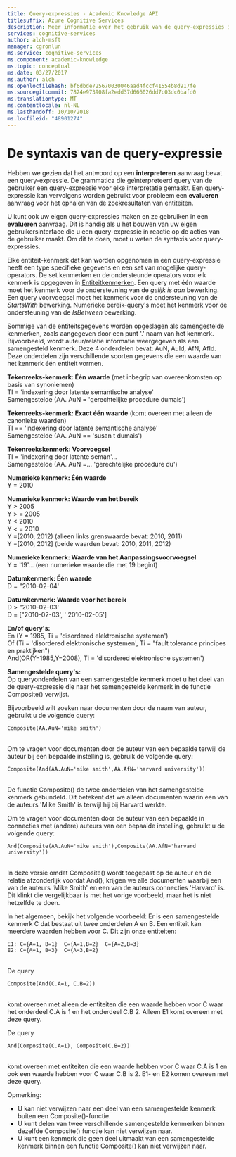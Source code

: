 ```yaml
---
title: Query-expressies - Academic Knowledge API
titlesuffix: Azure Cognitive Services
description: Meer informatie over het gebruik van de query-expressies in de Academic Knowledge API.
services: cognitive-services
author: alch-msft
manager: cgronlun
ms.service: cognitive-services
ms.component: academic-knowledge
ms.topic: conceptual
ms.date: 03/27/2017
ms.author: alch
ms.openlocfilehash: bf6dbde725670030046aad4fccf41554b8d917fe
ms.sourcegitcommit: 7824e973908fa2edd37d666026dd7c03dc0bafd0
ms.translationtype: MT
ms.contentlocale: nl-NL
ms.lasthandoff: 10/10/2018
ms.locfileid: "48901274"
---
```

# <a name="query-expression-syntax"></a>De syntaxis van de query-expressie

Hebben we gezien dat het antwoord op een **interpreteren** aanvraag bevat een query-expressie. De grammatica die geïnterpreteerd query van de gebruiker een query-expressie voor elke interpretatie gemaakt. Een query-expressie kan vervolgens worden gebruikt voor probleem een **evalueren** aanvraag voor het ophalen van de zoekresultaten van entiteiten.

U kunt ook uw eigen query-expressies maken en ze gebruiken in een **evalueren** aanvraag. Dit is handig als u het bouwen van uw eigen gebruikersinterface die u een query-expressie in reactie op de acties van de gebruiker maakt. Om dit te doen, moet u weten de syntaxis voor query-expressies.  

Elke entiteit-kenmerk dat kan worden opgenomen in een query-expressie heeft een type specifieke gegevens en een set van mogelijke query-operators. De set kenmerken en de ondersteunde operators voor elk kenmerk is opgegeven in [Entiteitkenmerken](EntityAttributes.md). Een query met één waarde moet het kenmerk voor de ondersteuning van de *gelijk is aan* bewerking. Een query voorvoegsel moet het kenmerk voor de ondersteuning van de *StartsWith* bewerking. Numerieke bereik-query's moet het kenmerk voor de ondersteuning van de *IsBetween* bewerking.

Sommige van de entiteitsgegevens worden opgeslagen als samengestelde kenmerken, zoals aangegeven door een punt '.' naam van het kenmerk. Bijvoorbeeld, wordt auteur/relatie informatie weergegeven als een samengesteld kenmerk. Deze 4 onderdelen bevat: AuN, AuId, AfN, AfId. Deze onderdelen zijn verschillende soorten gegevens die een waarde van het kenmerk één entiteit vormen.


**Tekenreeks-kenmerk: Één waarde** (met inbegrip van overeenkomsten op basis van synoniemen)  
TI = 'indexering door latente semantische analyse'  
Samengestelde (AA. AuN = 'gerechtelijke procedure dumais')

**Tekenreeks-kenmerk: Exact één waarde** (komt overeen met alleen de canonieke waarden)  
TI == 'indexering door latente semantische analyse'  
Samengestelde (AA. AuN == 'susan t dumais')
     
**Tekenreekskenmerk: Voorvoegsel**   
TI = 'indexering door latente seman'...  
Samengestelde (AA. AuN =... 'gerechtelijke procedure du')

**Numerieke kenmerk: Één waarde**  
Y = 2010
 
**Numerieke kenmerk: Waarde van het bereik**  
Y &GT; 2005  
Y &GT; = 2005  
Y &LT; 2010  
Y &LT; = 2010  
Y =\[2010, 2012\) (alleen links grenswaarde bevat: 2010, 2011)  
Y =\[2010, 2012\] (beide waarden bevat: 2010, 2011, 2012)
 
**Numerieke kenmerk: Waarde van het Aanpassingsvoorvoegsel**  
Y = '19'... (een numerieke waarde die met 19 begint) 
 
**Datumkenmerk: Één waarde**  
D = "2010-02-04'

**Datumkenmerk: Waarde voor het bereik**  
D &GT; "2010-02-03'  
D = ["2010-02-03', ' 2010-02-05']

**En/of query's:**  
En (Y = 1985, Ti = 'disordered elektronische systemen')  
Of (Ti = 'disordered elektronische systemen', Ti = "fault tolerance principes en praktijken")  
And(OR(Y=1985,Y=2008), Ti = 'disordered elektronische systemen')
 
**Samengestelde query's:**  
Op queryonderdelen van een samengestelde kenmerk moet u het deel van de query-expressie die naar het samengestelde kenmerk in de functie Composite() verwijst. 

Bijvoorbeeld wilt zoeken naar documenten door de naam van auteur, gebruikt u de volgende query:
```
Composite(AA.AuN='mike smith')
```
<br>Om te vragen voor documenten door de auteur van een bepaalde terwijl de auteur bij een bepaalde instelling is, gebruik de volgende query:
```
Composite(And(AA.AuN='mike smith',AA.AfN='harvard university'))
```
<br>De functie Composite() de twee onderdelen van het samengestelde kenmerk gebundeld. Dit betekent dat we alleen documenten waarin een van de auteurs 'Mike Smith' is terwijl hij bij Harvard werkte. 

Om te vragen voor documenten door de auteur van een bepaalde in connecties met (andere) auteurs van een bepaalde instelling, gebruikt u de volgende query:
```
And(Composite(AA.AuN='mike smith'),Composite(AA.AfN='harvard university'))
```
<br>In deze versie omdat Composite() wordt toegepast op de auteur en de relatie afzonderlijk voordat And(), krijgen we alle documenten waarbij een van de auteurs 'Mike Smith' en een van de auteurs connecties 'Harvard' is. Dit klinkt die vergelijkbaar is met het vorige voorbeeld, maar het is niet hetzelfde te doen.

In het algemeen, bekijk het volgende voorbeeld: Er is een samengestelde kenmerk C dat bestaat uit twee onderdelen A en B. Een entiteit kan meerdere waarden hebben voor C. Dit zijn onze entiteiten:
```
E1: C={A=1, B=1}  C={A=1,B=2}  C={A=2,B=3}
E2: C={A=1, B=3}  C={A=3,B=2}
```

<br>De query 
```
Composite(And(C.A=1, C.B=2))
```

<br>komt overeen met alleen de entiteiten die een waarde hebben voor C waar het onderdeel C.A is 1 en het onderdeel C.B 2. Alleen E1 komt overeen met deze query.

De query 
```
And(Composite(C.A=1), Composite(C.B=2))
```
<br>komt overeen met entiteiten die een waarde hebben voor C waar C.A is 1 en ook een waarde hebben voor C waar C.B is 2. E1- en E2 komen overeen met deze query.

Opmerking:  
- U kan niet verwijzen naar een deel van een samengestelde kenmerk buiten een Composite()-functie.
- U kunt delen van twee verschillende samengestelde kenmerken binnen dezelfde Composite() functie kan niet verwijzen naar.
- U kunt een kenmerk die geen deel uitmaakt van een samengestelde kenmerk binnen een functie Composite() kan niet verwijzen naar.
